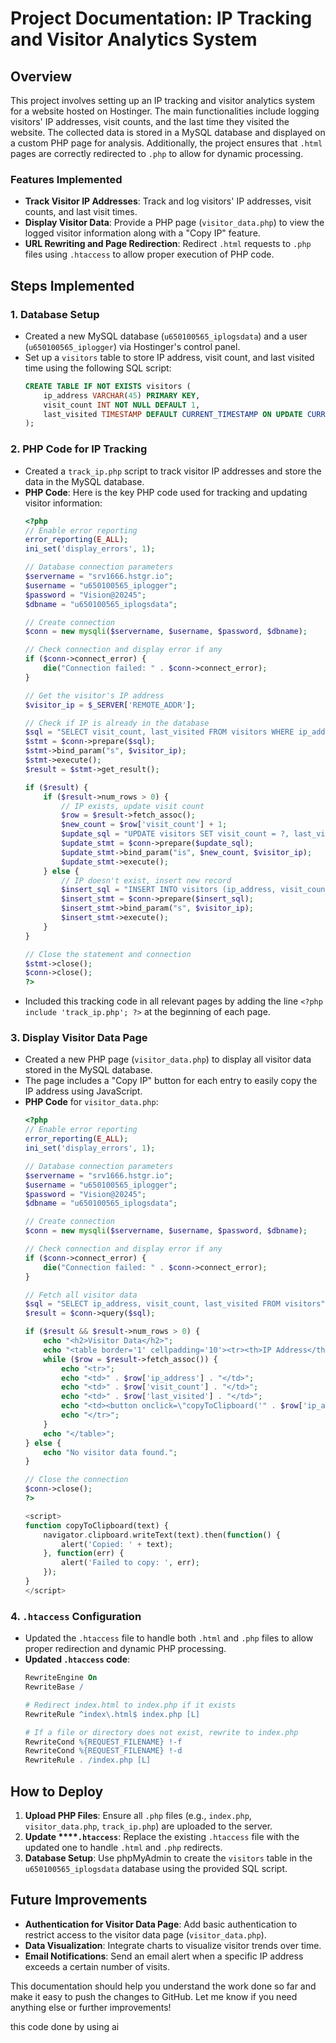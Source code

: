 # Project Documentation: IP Tracking and Visitor Analytics System

## Overview

This project involves setting up an IP tracking and visitor analytics system for a website hosted on Hostinger. The main functionalities include logging visitors' IP addresses, visit counts, and the last time they visited the website. The collected data is stored in a MySQL database and displayed on a custom PHP page for analysis. Additionally, the project ensures that `.html` pages are correctly redirected to `.php` to allow for dynamic processing.

### Features Implemented

- **Track Visitor IP Addresses**: Track and log visitors' IP addresses, visit counts, and last visit times.
- **Display Visitor Data**: Provide a PHP page (`visitor_data.php`) to view the logged visitor information along with a "Copy IP" feature.
- **URL Rewriting and Page Redirection**: Redirect `.html` requests to `.php` files using `.htaccess` to allow proper execution of PHP code.

## Steps Implemented

### 1. Database Setup

- Created a new MySQL database (`u650100565_iplogsdata`) and a user (`u650100565_iplogger`) via Hostinger's control panel.
- Set up a `visitors` table to store IP address, visit count, and last visited time using the following SQL script:
  ```sql
  CREATE TABLE IF NOT EXISTS visitors (
      ip_address VARCHAR(45) PRIMARY KEY,
      visit_count INT NOT NULL DEFAULT 1,
      last_visited TIMESTAMP DEFAULT CURRENT_TIMESTAMP ON UPDATE CURRENT_TIMESTAMP
  );
  ```

### 2. PHP Code for IP Tracking

- Created a `track_ip.php` script to track visitor IP addresses and store the data in the MySQL database.
- **PHP Code**: Here is the key PHP code used for tracking and updating visitor information:
  ```php
  <?php
  // Enable error reporting
  error_reporting(E_ALL);
  ini_set('display_errors', 1);

  // Database connection parameters
  $servername = "srv1666.hstgr.io";
  $username = "u650100565_iplogger";
  $password = "Vision@20245";
  $dbname = "u650100565_iplogsdata";

  // Create connection
  $conn = new mysqli($servername, $username, $password, $dbname);

  // Check connection and display error if any
  if ($conn->connect_error) {
      die("Connection failed: " . $conn->connect_error);
  }

  // Get the visitor's IP address
  $visitor_ip = $_SERVER['REMOTE_ADDR'];

  // Check if IP is already in the database
  $sql = "SELECT visit_count, last_visited FROM visitors WHERE ip_address = ?";
  $stmt = $conn->prepare($sql);
  $stmt->bind_param("s", $visitor_ip);
  $stmt->execute();
  $result = $stmt->get_result();

  if ($result) {
      if ($result->num_rows > 0) {
          // IP exists, update visit count
          $row = $result->fetch_assoc();
          $new_count = $row['visit_count'] + 1;
          $update_sql = "UPDATE visitors SET visit_count = ?, last_visited = CURRENT_TIMESTAMP WHERE ip_address = ?";
          $update_stmt = $conn->prepare($update_sql);
          $update_stmt->bind_param("is", $new_count, $visitor_ip);
          $update_stmt->execute();
      } else {
          // IP doesn't exist, insert new record
          $insert_sql = "INSERT INTO visitors (ip_address, visit_count) VALUES (?, 1)";
          $insert_stmt = $conn->prepare($insert_sql);
          $insert_stmt->bind_param("s", $visitor_ip);
          $insert_stmt->execute();
      }
  }

  // Close the statement and connection
  $stmt->close();
  $conn->close();
  ?>
  ```
- Included this tracking code in all relevant pages by adding the line `<?php include 'track_ip.php'; ?>` at the beginning of each page.

### 3. Display Visitor Data Page

- Created a new PHP page (`visitor_data.php`) to display all visitor data stored in the MySQL database.
- The page includes a "Copy IP" button for each entry to easily copy the IP address using JavaScript.
- **PHP Code** for `visitor_data.php`:
  ```php
  <?php
  // Enable error reporting
  error_reporting(E_ALL);
  ini_set('display_errors', 1);

  // Database connection parameters
  $servername = "srv1666.hstgr.io";
  $username = "u650100565_iplogger";
  $password = "Vision@20245";
  $dbname = "u650100565_iplogsdata";

  // Create connection
  $conn = new mysqli($servername, $username, $password, $dbname);

  // Check connection and display error if any
  if ($conn->connect_error) {
      die("Connection failed: " . $conn->connect_error);
  }

  // Fetch all visitor data
  $sql = "SELECT ip_address, visit_count, last_visited FROM visitors";
  $result = $conn->query($sql);

  if ($result && $result->num_rows > 0) {
      echo "<h2>Visitor Data</h2>";
      echo "<table border='1' cellpadding='10'><tr><th>IP Address</th><th>Visit Count</th><th>Last Visited</th><th>Copy IP</th></tr>";
      while ($row = $result->fetch_assoc()) {
          echo "<tr>";
          echo "<td>" . $row['ip_address'] . "</td>";
          echo "<td>" . $row['visit_count'] . "</td>";
          echo "<td>" . $row['last_visited'] . "</td>";
          echo "<td><button onclick=\"copyToClipboard('" . $row['ip_address'] . "')\">Copy</button></td>";
          echo "</tr>";
      }
      echo "</table>";
  } else {
      echo "No visitor data found.";
  }

  // Close the connection
  $conn->close();
  ?>

  <script>
  function copyToClipboard(text) {
      navigator.clipboard.writeText(text).then(function() {
          alert('Copied: ' + text);
      }, function(err) {
          alert('Failed to copy: ', err);
      });
  }
  </script>
  ```

### 4. `.htaccess` Configuration

- Updated the `.htaccess` file to handle both `.html` and `.php` files to allow proper redirection and dynamic PHP processing.
- **Updated ****`.htaccess`**** code**:
  ```apache
  RewriteEngine On
  RewriteBase /

  # Redirect index.html to index.php if it exists
  RewriteRule ^index\.html$ index.php [L]

  # If a file or directory does not exist, rewrite to index.php
  RewriteCond %{REQUEST_FILENAME} !-f
  RewriteCond %{REQUEST_FILENAME} !-d
  RewriteRule . /index.php [L]
  ```

## How to Deploy

1. **Upload PHP Files**: Ensure all `.php` files (e.g., `index.php`, `visitor_data.php`, `track_ip.php`) are uploaded to the server.
2. **Update ****`.htaccess`**: Replace the existing `.htaccess` file with the updated one to handle `.html` and `.php` redirects.
3. **Database Setup**: Use phpMyAdmin to create the `visitors` table in the `u650100565_iplogsdata` database using the provided SQL script.

## Future Improvements

- **Authentication for Visitor Data Page**: Add basic authentication to restrict access to the visitor data page (`visitor_data.php`).
- **Data Visualization**: Integrate charts to visualize visitor trends over time.
- **Email Notifications**: Send an email alert when a specific IP address exceeds a certain number of visits.

This documentation should help you understand the work done so far and make it easy to push the changes to GitHub. Let me know if you need anything else or further improvements!

this code done by using ai

